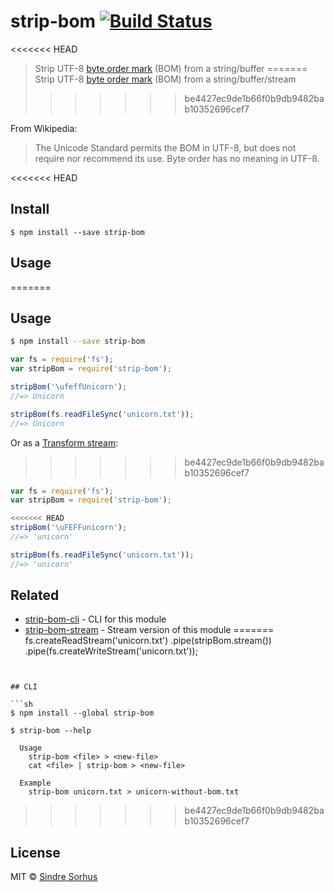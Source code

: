 # strip-bom [![Build Status](https://travis-ci.org/sindresorhus/strip-bom.svg?branch=master)](https://travis-ci.org/sindresorhus/strip-bom)

<<<<<<< HEAD
> Strip UTF-8 [byte order mark](http://en.wikipedia.org/wiki/Byte_order_mark#UTF-8) (BOM) from a string/buffer
=======
> Strip UTF-8 [byte order mark](http://en.wikipedia.org/wiki/Byte_order_mark#UTF-8) (BOM) from a string/buffer/stream
>>>>>>> be4427ec9de1b66f0b9db9482bab10352696cef7

From Wikipedia:

> The Unicode Standard permits the BOM in UTF-8, but does not require nor recommend its use. Byte order has no meaning in UTF-8.


<<<<<<< HEAD
## Install

```
$ npm install --save strip-bom
```


## Usage
=======
## Usage

```sh
$ npm install --save strip-bom
```

```js
var fs = require('fs');
var stripBom = require('strip-bom');

stripBom('\ufeffUnicorn');
//=> Unicorn

stripBom(fs.readFileSync('unicorn.txt'));
//=> Unicorn
```

Or as a [Transform stream](http://nodejs.org/api/stream.html#stream_class_stream_transform):
>>>>>>> be4427ec9de1b66f0b9db9482bab10352696cef7

```js
var fs = require('fs');
var stripBom = require('strip-bom');

<<<<<<< HEAD
stripBom('\uFEFFunicorn');
//=> 'unicorn'

stripBom(fs.readFileSync('unicorn.txt'));
//=> 'unicorn'
```


## Related

- [strip-bom-cli](https://github.com/sindresorhus/strip-bom-cli) - CLI for this module
- [strip-bom-stream](https://github.com/sindresorhus/strip-bom-stream) - Stream version of this module
=======
fs.createReadStream('unicorn.txt')
	.pipe(stripBom.stream())
	.pipe(fs.createWriteStream('unicorn.txt'));
```


## CLI

```sh
$ npm install --global strip-bom
```

```
$ strip-bom --help

  Usage
    strip-bom <file> > <new-file>
    cat <file> | strip-bom > <new-file>

  Example
    strip-bom unicorn.txt > unicorn-without-bom.txt
```
>>>>>>> be4427ec9de1b66f0b9db9482bab10352696cef7


## License

MIT © [Sindre Sorhus](http://sindresorhus.com)
